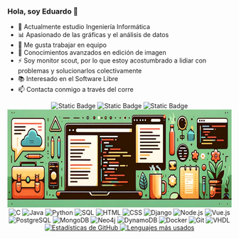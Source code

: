 ### Hola, soy Eduardo 👋

- 🌱 Actualmente estudio Ingeniería Informática
- 📊 Apasionado de las gráficas y el análisis de datos
- 👯 Me gusta trabajar en equipo
- 🎨 Conocimientos avanzados en edición de imagen
- ⚡ Soy monitor scout, por lo que estoy acostumbrado a lidiar con problemas y solucionarlos colectivamente
- 📚 Interesado en el Software Libre
- 📫 Contacta conmigo a través del corre

<p align="center">
  <img src="https://img.shields.io/badge/Deutsch-red?label=B2" alt="Static Badge" />
  <img src="https://img.shields.io/badge/English-lightblue?label=B2" alt="Static Badge" />
  <img src="https://img.shields.io/badge/Italiano-lightgreen?label=B1" alt="Static Badge" />
  <br>
  <img src="https://github.com/EduardoJunoy/EduardoJunoy/blob/main/banner.png" alt="Banner" height="220"/>
  <br>

  <img src="https://img.shields.io/badge/C-a?style=for-the-badge&logo=C&color=grey" alt="C" />
  <img src="https://img.shields.io/badge/Java-a?style=for-the-badge&logo=java&logoColor=grey&color=grey" alt="Java" />
  <img src="https://img.shields.io/badge/Python-a?style=for-the-badge&logo=python&color=grey" alt="Python" />
  <img src="https://img.shields.io/badge/SQL-a?style=for-the-badge&logo=mysql&color=grey" alt="SQL" />
  <img src="https://img.shields.io/badge/HTML-a?style=for-the-badge&logo=html5&color=grey" alt="HTML" />
  <img src="https://img.shields.io/badge/CSS-a?style=for-the-badge&logo=css3&color=grey" alt="CSS" />
  <img src="https://img.shields.io/badge/Django-a?style=for-the-badge&logo=django&color=grey" alt="Django" />
  <img src="https://img.shields.io/badge/Node.js-a?style=for-the-badge&logo=node.js&color=grey" alt="Node.js" />
  <img src="https://img.shields.io/badge/Vue.js-a?style=for-the-badge&logo=vue.js&color=grey" alt="Vue.js" />
  <img src="https://img.shields.io/badge/PostgreSQL-a?style=for-the-badge&logo=postgresql&color=grey" alt="PostgreSQL" />
  <img src="https://img.shields.io/badge/MongoDB-a?style=for-the-badge&logo=mongodb&color=grey" alt="MongoDB" />
  <img src="https://img.shields.io/badge/Neo4j-a?style=for-the-badge&logo=neo4j&color=grey" alt="Neo4j" />
  <img src="https://img.shields.io/badge/DynamoDB-a?style=for-the-badge&logo=amazon-dynamodb&color=grey" alt="DynamoDB" />
  <img src="https://img.shields.io/badge/Docker-a?style=for-the-badge&logo=docker&color=grey" alt="Docker" />
  <img src="https://img.shields.io/badge/Git-a?style=for-the-badge&logo=git&color=grey" alt="Git" />
  <img src="https://img.shields.io/badge/VHDL-a?style=for-the-badge&logo=vhdl&color=grey" alt="VHDL" />
  
  <br>
  <a href="https://github.com/EduardoJunoy/github-readme-stats">
    <img src="https://github-readme-stats.vercel.app/api?username=EduardoJunoy&theme=nord&show_icons=true&locale=es&hide=contribs,prs,issues&count_private=true" alt="Estadísticas de GitHub" height="150"/>
  </a>
  <a href="https://github.com/EduardoJunoy/github-readme-stats">
    <img src="https://github-readme-stats.vercel.app/api/top-langs/?username=EduardoJunoy&theme=nord&show_icons=true&locale=es&hide=jupyter%20notebook&layout=compact" alt="Lenguajes más usados" height="150"/>
  </a>
</p>
